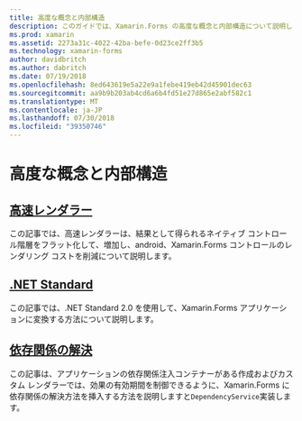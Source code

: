```yaml
---
title: 高度な概念と内部構造
description: このガイドでは、Xamarin.Forms の高度な概念と内部構造について説明します。 現在、高速レンダラーと .NET Standard についての記事が含まれています。
ms.prod: xamarin
ms.assetid: 2273a31c-4022-42ba-befe-0d23ce2ff3b5
ms.technology: xamarin-forms
author: davidbritch
ms.author: dabritch
ms.date: 07/19/2018
ms.openlocfilehash: 8ed643619e5a22e9a1febe419eb42d45901dec63
ms.sourcegitcommit: aa9b9b203ab4cd6a6b4fd51e27d865e2abf582c1
ms.translationtype: MT
ms.contentlocale: ja-JP
ms.lasthandoff: 07/30/2018
ms.locfileid: "39350746"
---
```

# <a name="advanced-concepts--internals"></a>高度な概念と内部構造

## <a name="fast-renderersfast-renderersmd"></a>[高速レンダラー](fast-renderers.md)

この記事では、高速レンダラーは、結果として得られるネイティブ コントロール階層をフラット化して、増加し、android、Xamarin.Forms コントロールのレンダリング コストを削減について説明します。

## <a name="net-standardnet-standardmd"></a>[.NET Standard](net-standard.md)

この記事では、.NET Standard 2.0 を使用して、Xamarin.Forms アプリケーションに変換する方法について説明します。

## <a name="dependency-resolutiondependency-resolutionmd"></a>[依存関係の解決](dependency-resolution.md)

この記事は、アプリケーションの依存関係注入コンテナーがある作成およびカスタム レンダラーでは、効果の有効期間を制御できるように、Xamarin.Forms に依存関係の解決方法を挿入する方法を説明しますと`DependencyService`実装します。

